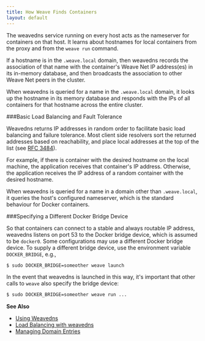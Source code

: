 ```yaml
---
title: How Weave Finds Containers
layout: default
---
```



The weavedns service running on every host acts as the nameserver for
containers on that host. It learns about hostnames for local containers
from the proxy and from the `weave run` command.  

If a hostname is in the `.weave.local` domain, then weavedns records the association of that
name with the container's Weave Net IP address(es) in its in-memory
database, and then broadcasts the association to other Weave Net peers in the
cluster.

When weavedns is queried for a name in the `.weave.local` domain, it
looks up the hostname in its memory database and responds with the IPs
of all containers for that hostname across the entire cluster.

###Basic Load Balancing and Fault Tolerance

Weavedns returns IP addresses in random order to facilitate basic
load balancing and failure tolerance. Most client side resolvers sort
the returned addresses based on reachability, and place local addresses
at the top of the list (see [RFC 3484](https://www.ietf.org/rfc/rfc3484.txt)).

For example, if there is container with the desired hostname on the local
machine, the application receives that container's IP address.
Otherwise, the application receives the IP address of a random
container with the desired hostname.

When weavedns is queried for a name in a domain other than
`.weave.local`, it queries the host's configured nameserver, which is
the standard behaviour for Docker containers.

###Specifying a Different Docker Bridge Device

So that containers can connect to a stable and always routable IP
address, weavedns listens on port 53 to the Docker bridge device, which
is assumed to be `docker0`.  Some configurations may use a different
Docker bridge device. To supply a different bridge device, use the
environment variable `DOCKER_BRIDGE`, e.g.,

```bash
$ sudo DOCKER_BRIDGE=someother weave launch
```

In the event that weavedns is launched in this way, it's important that
other calls to `weave` also specify the bridge device:

```bash
$ sudo DOCKER_BRIDGE=someother weave run ...
```

**See Also**

 * [Using Weavedns](/site/weavedns/overview-using-weavedns.md)
 * [Load Balancing with weavedns](/site/weavedns/load-balance-fault-weavedns.md)
 * [Managing Domain Entries](/site/weavedns/managing-domains-weavedns.md)

